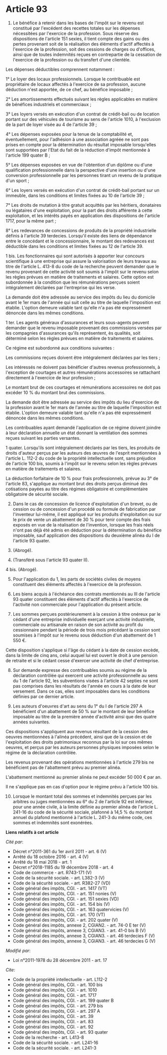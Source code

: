 # Article 93

1. Le bénéfice à retenir dans les bases de l'impôt sur le revenu est constitué par l'excédent des recettes totales sur les
dépenses nécessitées par l'exercice de la profession. Sous réserve des dispositions de l'article 151 sexies, il tient compte
des gains ou des pertes provenant soit de la réalisation des éléments d'actif affectés à l'exercice de la profession, soit
des cessions de charges ou d'offices, ainsi que de toutes indemnités reçues en contrepartie de la cessation de l'exercice de
la profession ou du transfert d'une clientèle. 

Les dépenses déductibles comprennent notamment : 

1° Le loyer des locaux professionnels. Lorsque le contribuable est propriétaire de locaux affectés à l'exercice de sa
profession, aucune déduction n'est apportée, de ce chef, au bénéfice imposable ; 

2° Les amortissements effectués suivant les règles applicables en matière de bénéfices industriels et commerciaux ; 

3° Les loyers versés en exécution d'un contrat de crédit-bail ou de location portant sur des véhicules de tourisme au sens de
l'article 1010, à l'exclusion de la part de loyer visée au 4 de l'article 39 ; 

4° Les dépenses exposées pour la tenue de la comptabilité et, éventuellement, pour l'adhésion à une association agréée ne
sont pas prises en compte pour la détermination du résultat imposable lorsqu'elles sont supportées par l'Etat du fait de la
réduction d'impôt mentionnée à l'article 199 quater B ; 

5° Les dépenses exposées en vue de l'obtention d'un diplôme ou d'une qualification professionnelle dans la perspective d'une
insertion ou d'une conversion professionnelle par les personnes tirant un revenu de la pratique d'un sport ; 

6° Les loyers versés en exécution d'un contrat de crédit-bail portant sur un immeuble, dans les conditions et limites fixées
au 10 de l'article 39 ; 

7° Les droits de mutation à titre gratuit acquittés par les héritiers, donataires ou légataires d'une exploitation, pour la
part des droits afférente à cette exploitation, et les intérêts payés en application des dispositions de l'article 1717, pour
la même part ; 

8° Les redevances de concessions de produits de la propriété industrielle définis à l'article 39 terdecies. Lorsqu'il existe
des liens de dépendance entre le concédant et le concessionnaire, le montant des redevances est déductible dans les
conditions et limites fixées au 12 de l'article 39.

1 bis. Les fonctionnaires qui sont autorisés à apporter leur concours scientifique à une entreprise qui assure la
valorisation de leurs travaux au titre de l'article L. 413-8 du code de la recherche peuvent demander que le revenu provenant
de cette activité soit soumis à l'impôt sur le revenu selon les règles prévues en matière de traitements et salaires. Cette
option est subordonnée à la condition que les rémunérations perçues soient intégralement déclarées par l'entreprise qui les
verse. 

La demande doit être adressée au service des impôts du lieu du domicile avant le 1er mars de l'année qui suit celle au titre
de laquelle l'imposition est établie. L'option demeure valable tant qu'elle n'a pas été expressément dénoncée dans les mêmes
conditions. 

1 ter. Les agents généraux d'assurances et leurs sous-agents peuvent demander que le revenu imposable provenant des
commissions versées par les compagnies d'assurances qu'ils représentent, ès qualités, soit déterminé selon les règles prévues
en matière de traitements et salaires. 

Ce régime est subordonné aux conditions suivantes : 

Les commissions reçues doivent être intégralement déclarées par les tiers ; 

Les intéressés ne doivent pas bénéficier d'autres revenus professionnels, à l'exception de courtages et autres rémunérations
accessoires se rattachant directement à l'exercice de leur profession ; 

Le montant brut de ces courtages et rémunérations accessoires ne doit pas excéder 10 % du montant brut des commissions. 

La demande doit être adressée au service des impôts du lieu d'exercice de la profession avant le 1er mars de l'année au titre
de laquelle l'imposition est établie. L'option demeure valable tant qu'elle n'a pas été expressément dénoncée dans les mêmes
conditions. 

Les contribuables ayant demandé l'application de ce régime doivent joindre à leur déclaration annuelle un état donnant la
ventilation des sommes reçues suivant les parties versantes. 

1 quater. Lorsqu'ils sont intégralement déclarés par les tiers, les produits de droits d'auteur perçus par les auteurs des
œuvres de l'esprit mentionnées à l'article L. 112-2 du code de la propriété intellectuelle sont, sans préjudice de l'article
100 bis, soumis à l'impôt sur le revenu selon les règles prévues en matière de traitements et salaires. 

La déduction forfaitaire de 10 % pour frais professionnels, prévue au 3° de l'article 83, s'applique au montant brut des
droits perçus diminué des cotisations payées au titre des régimes obligatoire et complémentaire obligatoire de sécurité
sociale. 

2. Dans le cas de concession de licence d'exploitation d'un brevet, ou de cession ou de concession d'un procédé ou formule de
fabrication par l'inventeur lui-même, il est appliqué sur les produits d'exploitation ou sur le prix de vente un abattement
de 30 % pour tenir compte des frais exposés en vue de la réalisation de l'invention, lorsque les frais réels n'ont pas déjà
été admis en déduction pour la détermination du bénéfice imposable, sauf application des dispositions du deuxième alinéa du I
de l'article 93 quater. 

3. (Abrogé). 

4. (Transféré sous l'article 93 quater II). 

4 bis. (Abrogé). 

5. Pour l'application du 1, les parts de sociétés civiles de moyens constituent des éléments affectés à l'exercice de la
profession. 

6. Les biens acquis à l'échéance des contrats mentionnés au III de l'article 93 quater constituent des éléments d'actif
affectés à l'exercice de l'activité non commerciale pour l'application du présent article. 

7. Les sommes perçues postérieurement à la cession à titre onéreux par le cédant d'une entreprise individuelle exerçant une
activité industrielle, commerciale ou artisanale en raison de son activité au profit du cessionnaire pendant la période de
trois mois précédant la cession sont soumises à l'impôt sur le revenu sous déduction d'un abattement de 1 550 €. 

Cette disposition s'applique si l'âge du cédant à la date de cession excède, dans la limite de cinq ans, celui auquel lui est
ouvert le droit à une pension de retraite et si le cédant cesse d'exercer une activité de chef d'entreprise. 

8. Sur demande expresse des contribuables soumis au régime de la déclaration contrôlée qui exercent une activité
professionnelle au sens du 1 de l'article 92, les subventions visées à l'article 42 septies ne sont pas comprises dans les
résultats de l'année en cours à la date de leur versement. Dans ce cas, elles sont imposables dans les conditions définies
par ce dernier article. 

9. Les auteurs d'oeuvres d'art au sens du 1° du I de l'article 297 A bénéficient d'un abattement de 50 % sur le montant de
leur bénéfice imposable au titre de la première année d'activité ainsi que des quatre années suivantes. 

Ces dispositions s'appliquent aux revenus résultant de la cession des oeuvres mentionnées à l'alinéa précédent, ainsi que de
la cession et de l'exploitation des droits patrimoniaux reconnus par la loi sur ces mêmes oeuvres, et perçus par les auteurs
personnes physiques imposées selon le régime de la déclaration contrôlée. 

Les revenus provenant des opérations mentionnées à l'article 279 bis ne bénéficient pas de l'abattement prévu au premier
alinéa. 

L'abattement mentionné au premier alinéa ne peut excéder 50 000 € par an. 

Il ne s'applique pas en cas d'option pour le régime prévu à l'article 100 bis. 

10. Lorsque le montant total des sommes et indemnités perçues par les arbitres ou juges mentionnées au 6° du 2 de l'article
92 est inférieur, pour une année civile, à la limite définie au premier alinéa de l'article L. 241-16 du code de la sécurité
sociale, plafonné à 14,5 % du montant annuel du plafond mentionné à l'article L. 241-3 du même code, ces sommes et indemnités
sont exonérées.

**Liens relatifs à cet article**

_Cité par_:

  - Décret n°2011-361 du 1er avril 2011 - art. 6 (V)
  - Arrêté du 18 octobre 2016 - art. 4 (V)
  - Arrêté du 18 mai 2018 - art. 1
  - Décret n°2018-1185 du 19 décembre 2018 - art. 4
  - Code de commerce - art. R743-171 (V)
  - Code de la sécurité sociale. - art. L382-3 (V)
  - Code de la sécurité sociale. - art. R382-27 (VD)
  - Code général des impôts, CGI. - art. 1417 (VT)
  - Code général des impôts, CGI. - art. 151 nonies (V)
  - Code général des impôts, CGI. - art. 151 sexies (VD)
  - Code général des impôts, CGI. - art. 154 bis (V)
  - Code général des impôts, CGI. - art. 163 quatervicies (V)
  - Code général des impôts, CGI. - art. 170 (VT)
  - Code général des impôts, CGI. - art. 202 quater (V)
  - Code général des impôts, annexe 2, CGIAN2. - art. 74-0 E ter (V)
  - Code général des impôts, annexe 3, CGIAN3. - art. 41-0 bis B (V)
  - Code général des impôts, annexe 3, CGIAN3. - art. 46 terdecies F (V)
  - Code général des impôts, annexe 3, CGIAN3. - art. 46 terdecies G (V)

_Modifié par_:

  - Loi n°2011-1978 du 28 décembre 2011 - art. 17

_Cite_:

  - Code de la propriété intellectuelle - art. L112-2
  - Code général des impôts, CGI. - art. 100 bis
  - Code général des impôts, CGI. - art. 1010
  - Code général des impôts, CGI. - art. 1717
  - Code général des impôts, CGI. - art. 199 quater B
  - Code général des impôts, CGI. - art. 279 bis
  - Code général des impôts, CGI. - art. 297 A
  - Code général des impôts, CGI. - art. 39
  - Code général des impôts, CGI. - art. 83
  - Code général des impôts, CGI. - art. 92
  - Code général des impôts, CGI. - art. 93 quater
  - Code de la recherche - art. L413-8
  - Code de la sécurité sociale. - art. L241-16
  - Code de la sécurité sociale. - art. L241-3
